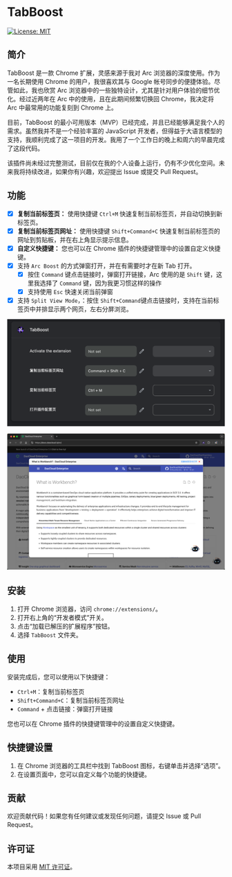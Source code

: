 # TabBoost

[![License: MIT](https://img.shields.io/badge/License-MIT-yellow.svg)](https://opensource.org/licenses/MIT)

## 简介

TabBoost 是一款 Chrome 扩展，灵感来源于我对 Arc 浏览器的深度使用。作为一名长期使用 Chrome 的用户，我很喜欢其与 Google 帐号同步的便捷体验。尽管如此，我也欣赏 Arc 浏览器中的一些独特设计，尤其是针对用户体验的细节优化。经过近两年在 Arc 中的使用，且在此期间频繁切换回 Chrome，我决定将 Arc 中最常用的功能复刻到 Chrome 上。

目前，TabBoost 的最小可用版本（MVP）已经完成，并且已经能够满足我个人的需求。虽然我并不是一个经验丰富的 JavaScript 开发者，但得益于大语言模型的支持，我顺利完成了这一项目的开发。我用了一个工作日的晚上和周六的早晨完成了这段代码。

该插件尚未经过完整测试，目前仅在我的个人设备上运行，仍有不少优化空间。未来我将持续改进，如果你有兴趣，欢迎提出 Issue 或提交 Pull Request。

## 功能

- [x] **复制当前标签页：** 使用快捷键 `Ctrl+M` 快速复制当前标签页，并自动切换到新标签页。
- [x] **复制当前标签页网址：** 使用快捷键 `Shift+Command+C` 快速复制当前标签页的网址到剪贴板，并在右上角显示提示信息。
- [x] **自定义快捷键：** 您也可以在 Chrome 插件的快捷键管理中的设置自定义快捷键。
- [x] 支持 `Arc Boost` 的方式弹窗打开，并在有需要时才在新 Tab 打开。
  - [x] 按住 `Command` 键点击链接时，弹窗打开链接，Arc 使用的是 `Shift` 键，这里我选择了 `Command` 键，因为我更习惯这样的操作
  - [x] 支持使用 `Esc` 快速关闭当前弹窗
- [x] 支持 `Split View Mode`，：按住 `Shift+Command`键点击链接时，支持在当前标签页中并排显示两个网页，左右分屏浏览。

![key-shortcuts](docs/key-shortcuts.png)

![arc-boost](docs/arc-boost.png)

## 安装

1. 打开 Chrome 浏览器，访问 `chrome://extensions/`。
2. 打开右上角的“开发者模式”开关。
3. 点击“加载已解压的扩展程序”按钮。
4. 选择 `TabBoost` 文件夹。

## 使用

安装完成后，您可以使用以下快捷键：

- `Ctrl+M`：复制当前标签页
- `Shift+Command+C`：复制当前标签页网址
- `Command` + 点击链接：弹窗打开链接

您也可以在 Chrome 插件的快捷键管理中的设置自定义快捷键。

## 快捷键设置

1. 在 Chrome 浏览器的工具栏中找到 TabBoost 图标，右键单击并选择“选项”。
2. 在设置页面中，您可以自定义每个功能的快捷键。

## 贡献

欢迎贡献代码！如果您有任何建议或发现任何问题，请提交 Issue 或 Pull Request。

## 许可证

本项目采用 [MIT 许可证](LICENSE)。
